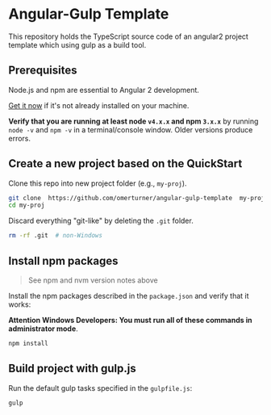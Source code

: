 # Angular-Gulp Template

This repository holds the TypeScript source code of an angular2 project template which using gulp as a build tool.

## Prerequisites

Node.js and npm are essential to Angular 2 development. 
    
<a href="https://docs.npmjs.com/getting-started/installing-node" target="_blank" title="Installing Node.js and updating npm">
Get it now</a> if it's not already installed on your machine.
 
**Verify that you are running at least node `v4.x.x` and npm `3.x.x`**
by running `node -v` and `npm -v` in a terminal/console window.
Older versions produce errors.

## Create a new project based on the QuickStart

Clone this repo into new project folder (e.g., `my-proj`).
```bash
git clone  https://github.com/omerturner/angular-gulp-template  my-proj
cd my-proj
```

Discard everything "git-like" by deleting the `.git` folder.
```bash
rm -rf .git  # non-Windows
```

## Install npm packages

> See npm and nvm version notes above

Install the npm packages described in the `package.json` and verify that it works:

**Attention Windows Developers:  You must run all of these commands in administrator mode**.

```bash
npm install
```

## Build project with gulp.js

Run the default gulp tasks specified in the `gulpfile.js`:

```bash
gulp
```